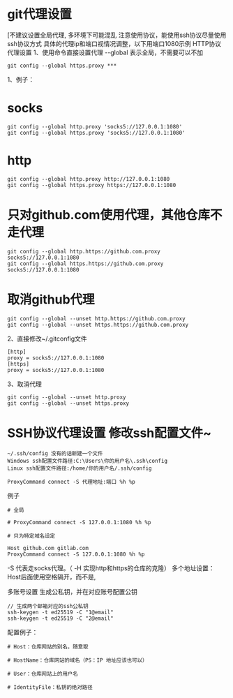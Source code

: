 # git代理设置 
[不建议设置全局代理, 多环境下可能混乱 注意使用协议，能使用ssh协议尽量使用ssh协议方式 具体的代理ip和端口视情况调整，以下用端口1080示例 HTTP协议代理设置 
1、使用命令直接设置代理 --global 表示全局，不需要可以不加

```shell
git config --global https.proxy ***
```

1、例子：

# socks

```shell
git config --global http.proxy 'socks5://127.0.0.1:1080' 
git config --global https.proxy 'socks5://127.0.0.1:1080'
```

# http

```shell
git config --global http.proxy http://127.0.0.1:1080
git config --global https.proxy https://127.0.0.1:1080
```

# 只对github.com使用代理，其他仓库不走代理

```shell
git config --global http.https://github.com.proxy socks5://127.0.0.1:1080 
git config --global https.https://github.com.proxy socks5://127.0.0.1:1080
```

# 取消github代理

```shell
git config --global --unset http.https://github.com.proxy
git config --global --unset https.https://github.com.proxy
```

2、直接修改~/.gitconfig文件

```shell
[http]
proxy = socks5://127.0.0.1:1080
[https]
proxy = socks5://127.0.0.1:1080
```

3、取消代理

```shell
git config --global --unset http.proxy 
git config --global --unset https.proxy 
```

# SSH协议代理设置 修改ssh配置文件~

```shell
~/.ssh/config 没有的话新建一个文件 
Windows ssh配置文件路径:C:\Users\你的用户名\.ssh\config 
Linux ssh配置文件路径:/home/你的用户名/.ssh/config
```

```shell
ProxyCommand connect -S 代理地址:端口 %h %p 
```

例子

```shell
# 全局

# ProxyCommand connect -S 127.0.0.1:1080 %h %p

# 只为特定域名设定

Host github.com gitlab.com 
ProxyCommand connect -S 127.0.0.1:1080 %h %p 
```

-S 代表走socks代理。（ -H 实现http和https的仓库的克隆） 多个地址设置：Host后面使用空格隔开，而不是,

多账号设置 生成公私钥，并在对应账号配置公钥

```shell
// 生成两个邮箱对应的ssh公私钥 
ssh-keygen -t ed25519 -C "1@email"
ssh-keygen -t ed25519 -C "2@email"
```

配置例子：

```shell
# Host：仓库网站的别名，随意取

# HostName：仓库网站的域名（PS：IP 地址应该也可以）

# User：仓库网站上的用户名

# IdentityFile：私钥的绝对路径
```